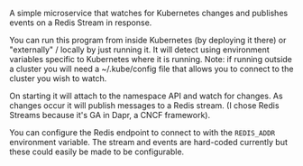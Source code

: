 A simple microservice that watches for Kubernetes changes and publishes events on a Redis Stream in response.

You can run this program from inside Kubernetes (by deploying it there) or "externally" / locally by just running it. It will detect using environment variables specific to Kubernetes where it is running.
Note: if running outside a cluster you will need a ~/.kube/config file that allows you to connect to the cluster you wish to watch.

On starting it will attach to the namespace API and watch for changes. As changes occur it will publish messages to a Redis stream. (I chose Redis Streams because it's GA in Dapr, a CNCF framework).

You can configure the Redis endpoint to connect to with the `REDIS_ADDR` environment variable. The stream and events are hard-coded currently but these could easily be made to be configurable.
